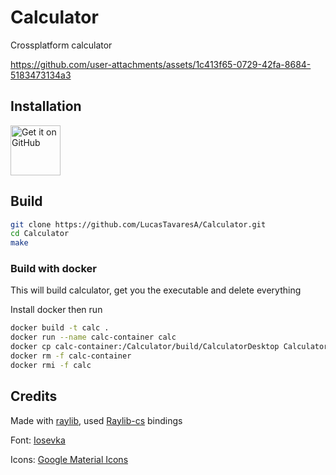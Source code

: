 # Calculator

Crossplatform calculator

https://github.com/user-attachments/assets/1c413f65-0729-42fa-8684-5183473134a3

## Installation

[<img src="https://github.com/machiav3lli/oandbackupx/blob/034b226cea5c1b30eb4f6a6f313e4dadcbb0ece4/badge_github.png"
    alt="Get it on GitHub"
    height="80">](https://github.com/lucastavaresa/calculator/releases)

## Build

```sh
git clone https://github.com/LucasTavaresA/Calculator.git
cd Calculator
make
```

### Build with docker

This will build calculator, get you the executable and delete everything

Install docker then run

```sh
docker build -t calc .
docker run --name calc-container calc
docker cp calc-container:/Calculator/build/CalculatorDesktop Calculator
docker rm -f calc-container
docker rmi -f calc
```

## Credits

Made with [raylib](https://www.raylib.com/), used [Raylib-cs](https://github.com/ChrisDill/Raylib-cs) bindings

Font: [Iosevka](https://github.com/be5invis/Iosevka)

Icons: [Google Material Icons](https://fonts.google.com/icons)
